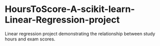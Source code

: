 # HoursToScore-A-scikit-learn-Linear-Regression-project
Linear regression project demonstrating the relationship between study hours and exam scores.

